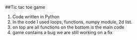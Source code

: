 ##Tic tac toe game 
1. Code written in Python
2. In the code I used loops, functions, numpy module, 2d list.
3. on top are all functions on the bottom is the main code 
4. game contains a bug we are still working on a fix 

